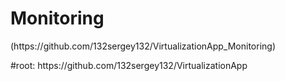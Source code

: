 # Monitoring
<p>(https://github.com/132sergey132/VirtualizationApp_Monitoring)</p>
#root: https://github.com/132sergey132/VirtualizationApp
